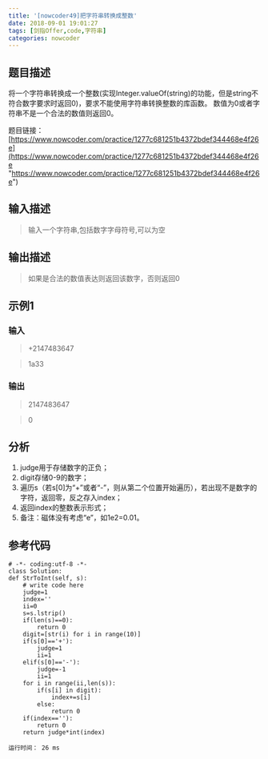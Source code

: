 ```yaml
---
title: '[nowcoder49]把字符串转换成整数'
date: 2018-09-01 19:01:27
tags: [剑指Offer,code,字符串]
categories: nowcoder
---
```


## 题目描述

将一个字符串转换成一个整数(实现Integer.valueOf(string)的功能，但是string不符合数字要求时返回0)，要求不能使用字符串转换整数的库函数。 数值为0或者字符串不是一个合法的数值则返回0。

题目链接： [https://www.nowcoder.com/practice/1277c681251b4372bdef344468e4f26e](https://www.nowcoder.com/practice/1277c681251b4372bdef344468e4f26e "https://www.nowcoder.com/practice/1277c681251b4372bdef344468e4f26e")

<!-- more -->

## 输入描述
    
>输入一个字符串,包括数字字母符号,可以为空

## 输出描述
    
>如果是合法的数值表达则返回该数字，否则返回0


## 示例1

### 输入

>+2147483647

>1a33

### 输出

>2147483647

>0

## 分析

1. judge用于存储数字的正负；
2. digit存储0-9的数字；
3. 遍历s（若s[0]为“+”或者“-”，则从第二个位置开始遍历），若出现不是数字的字符，返回零，反之存入index；
4. 返回index的整数表示形式；
5. 备注：磁体没有考虑“e”，如1e2=0.01。

## 参考代码

	# -*- coding:utf-8 -*-
	class Solution:
    def StrToInt(self, s):
        # write code here
        judge=1
        index=''
        ii=0
        s=s.lstrip()
        if(len(s)==0):
            return 0
        digit=[str(i) for i in range(10)]
        if(s[0]=='+'):
            judge=1
            ii=1
        elif(s[0]=='-'):
            judge=-1
            ii=1
        for i in range(ii,len(s)):
            if(s[i] in digit):
                index+=s[i]
            else:
                return 0
        if(index==''):
            return 0
        return judge*int(index)

	运行时间： 26 ms